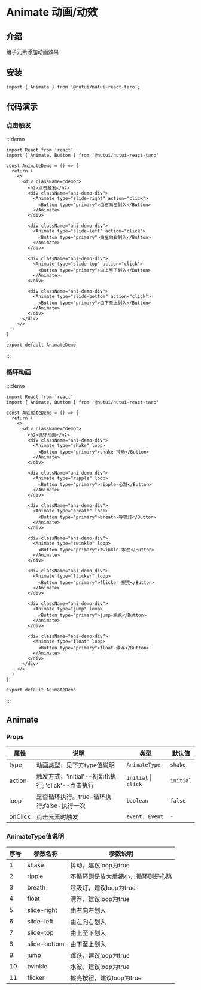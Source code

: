 # Animate 动画/动效

## 介绍

给子元素添加动画效果

## 安装

```tsx
import { Animate } from '@nutui/nutui-react-taro';
```

## 代码演示

### 点击触发

:::demo

```tsx
import React from 'react'
import { Animate, Button } from '@nutui/nutui-react-taro'

const AnimateDemo = () => {
  return (
    <>
      <div className="demo">
        <h2>点击触发</h2>
        <div className="ani-demo-div">
          <Animate type="slide-right" action="click">
            <Button type="primary">由右向左划入</Button>
          </Animate>
        </div>

        <div className="ani-demo-div">
          <Animate type="slide-left" action="click">
            <Button type="primary">由左向右划入</Button>
          </Animate>
        </div>

        <div className="ani-demo-div">
          <Animate type="slide-top" action="click">
            <Button type="primary">由上至下划入</Button>
          </Animate>
        </div>

        <div className="ani-demo-div">
          <Animate type="slide-bottom" action="click">
            <Button type="primary">由下至上划入</Button>
          </Animate>
        </div>
      </div>
    </>
  )
}

export default AnimateDemo
```

:::

### 循环动画

:::demo

```tsx
import React from 'react'
import { Animate, Button } from '@nutui/nutui-react-taro'

const AnimateDemo = () => {
  return (
    <>
      <div className="demo">
        <h2>循环动画</h2>
        <div className="ani-demo-div">
          <Animate type="shake" loop>
            <Button type="primary">shake-抖动</Button>
          </Animate>
        </div>

        <div className="ani-demo-div">
          <Animate type="ripple" loop>
            <Button type="primary">ripple-心跳</Button>
          </Animate>
        </div>

        <div className="ani-demo-div">
          <Animate type="breath" loop>
            <Button type="primary">breath-呼吸灯</Button>
          </Animate>
        </div>

        <div className="ani-demo-div">
          <Animate type="twinkle" loop>
            <Button type="primary">twinkle-水波</Button>
          </Animate>
        </div>

        <div className="ani-demo-div">
          <Animate type="flicker" loop>
            <Button type="primary">flicker-擦亮</Button>
          </Animate>
        </div>

        <div className="ani-demo-div">
          <Animate type="jump" loop>
            <Button type="primary">jump-跳跃</Button>
          </Animate>
        </div>

        <div className="ani-demo-div">
          <Animate type="float" loop>
            <Button type="primary">float-漂浮</Button>
          </Animate>
        </div>
      </div>
    </>
  )
}

export default AnimateDemo

```

:::

## Animate

### Props

| 属性 | 说明 | 类型 | 默认值 |
| --- | --- | --- | --- |
| type | 动画类型，见下方type值说明 | `AnimateType` | `shake` |
| action | 触发方式，'initial'--初始化执行; 'click'--点击执行 | `initial` \| `click` | `initial` |
| loop | 是否循环执行。true-循环执行;false-执行一次 | `boolean` | `false` |
| onClick | 点击元素时触发 | `event: Event` | `-` |

### AnimateType值说明

| 序号 | 参数名称 | 参数说明 |
| --- | --- | --- |
| 1 | shake | 抖动，建议loop为true |
| 2 | ripple | 不循环则是放大后缩小，循环则是心跳 |
| 3 | breath | 呼吸灯，建议loop为true |
| 4 | float | 漂浮，建议loop为true |
| 5 | slide-right | 由右向左划入 |
| 6 | slide-left | 由左向右划入 |
| 7 | slide-top | 由上至下划入 |
| 8 | slide-bottom | 由下至上划入 |
| 9 | jump | 跳跃，建议loop为true |
| 10 | twinkle | 水波，建议loop为true |
| 11 | flicker | 擦亮按钮，建议loop为true |